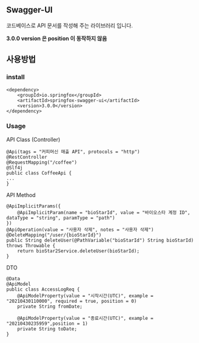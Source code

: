 ## Swagger-UI

코드베이스로  API 문서를 작성해 주는 라이브러리 입니다.

**3.0.0  version 은 position 이 동작하지 않음** 



## 사용방법

### install

```
<dependency>
    <groupId>io.springfox</groupId>
    <artifactId>springfox-swagger-ui</artifactId>
    <version>3.0.0</version>
</dependency>
```



### Usage

API Class (Controller)

```
@Api(tags = "커피머신 매출 API", protocols = "http")
@RestController
@RequestMapping("/coffee")
@Slf4j
public class CoffeeApi {
...
}
```



API Method 

```
@ApiImplicitParams({
	@ApiImplicitParam(name = "bioStarId", value = "바이오스타 계정 ID", dataType = "string", paramType = "path")
})
@ApiOperation(value = "사용자 삭제", notes = "사용자 삭제")
@DeleteMapping("/user/{bioStarId}")
public String deleteUser(@PathVariable("bioStarId") String bioStarId) throws Throwable {
	return bioStar2Service.deleteUser(bioStarId);
}
```



DTO

```
@Data
@ApiModel
public class AccessLogReq {
    @ApiModelProperty(value = "시작시간(UTC)", example = "20210430110000", required = true, position = 0)
    private String fromDate;

    @ApiModelProperty(value = "종료시간(UTC)", example = "20210430235959",position = 1)
    private String toDate;
}
```